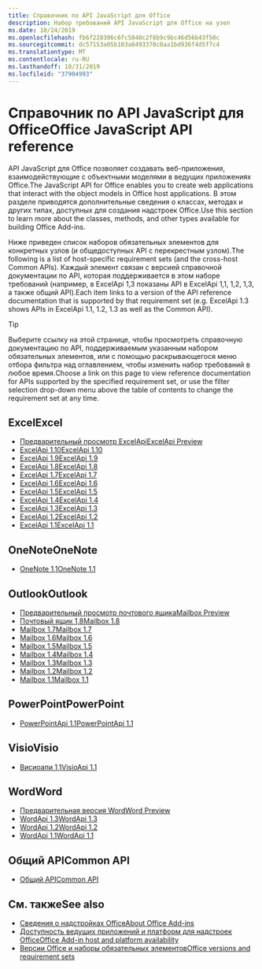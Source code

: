 ```yaml
---
title: Справочник по API JavaScript для Office
description: Набор требований API JavaScript для Office на узел
ms.date: 10/24/2019
ms.openlocfilehash: fb6f228306c6fc5840c2f8b9c9bc46d56b43f50c
ms.sourcegitcommit: dc57153a05b103a8493370c8aa1bd936f4d5f7c4
ms.translationtype: MT
ms.contentlocale: ru-RU
ms.lasthandoff: 10/31/2019
ms.locfileid: "37904993"
---
```

# <a name="office-javascript-api-reference"></a><span data-ttu-id="3ac27-103">Справочник по API JavaScript для Office</span><span class="sxs-lookup"><span data-stu-id="3ac27-103">Office JavaScript API reference</span></span>

<span data-ttu-id="3ac27-104">API JavaScript для Office позволяет создавать веб-приложения, взаимодействующие с объектными моделями в ведущих приложениях Office.</span><span class="sxs-lookup"><span data-stu-id="3ac27-104">The JavaScript API for Office enables you to create web applications that interact with the object models in Office host applications.</span></span> <span data-ttu-id="3ac27-105">В этом разделе приводятся дополнительные сведения о классах, методах и других типах, доступных для создания надстроек Office.</span><span class="sxs-lookup"><span data-stu-id="3ac27-105">Use this section to learn more about the classes, methods, and other types available for building Office Add-ins.</span></span>

<span data-ttu-id="3ac27-106">Ниже приведен список наборов обязательных элементов для конкретных узлов (и общедоступных API с перекрестным узлом).</span><span class="sxs-lookup"><span data-stu-id="3ac27-106">The following is a list of host-specific requirement sets (and the cross-host Common APIs).</span></span> <span data-ttu-id="3ac27-107">Каждый элемент связан с версией справочной документации по API, которая поддерживается в этом наборе требований (например, в ExcelApi 1,3 показаны API в ExcelApi 1,1, 1,2, 1,3, а также общий API).</span><span class="sxs-lookup"><span data-stu-id="3ac27-107">Each item links to a version of the API reference documentation that is supported by that requirement set (e.g. ExcelApi 1.3 shows APIs in ExcelApi 1.1, 1.2, 1.3 as well as the Common API).</span></span>

> [!TIP]
> <span data-ttu-id="3ac27-108">Выберите ссылку на этой странице, чтобы просмотреть справочную документацию по API, поддерживаемым указанным набором обязательных элементов, или с помощью раскрывающегося меню отбора фильтра над оглавлением, чтобы изменить набор требований в любое время.</span><span class="sxs-lookup"><span data-stu-id="3ac27-108">Choose a link on this page to view reference documentation for APIs supported by the specified requirement set, or use the filter selection drop-down menu above the table of contents to change the requirement set at any time.</span></span>

## <a name="excel"></a><span data-ttu-id="3ac27-109">Excel</span><span class="sxs-lookup"><span data-stu-id="3ac27-109">Excel</span></span>

- [<span data-ttu-id="3ac27-110">Предварительный просмотр ExcelApi</span><span class="sxs-lookup"><span data-stu-id="3ac27-110">ExcelApi Preview</span></span>](/javascript/api/excel?view=excel-js-preview)
- [<span data-ttu-id="3ac27-111">ExcelApi 1.10</span><span class="sxs-lookup"><span data-stu-id="3ac27-111">ExcelApi 1.10</span></span>](/javascript/api/excel?view=excel-js-1.10)
- [<span data-ttu-id="3ac27-112">ExcelApi 1.9</span><span class="sxs-lookup"><span data-stu-id="3ac27-112">ExcelApi 1.9</span></span>](/javascript/api/excel?view=excel-js-1.9)
- [<span data-ttu-id="3ac27-113">ExcelApi 1.8</span><span class="sxs-lookup"><span data-stu-id="3ac27-113">ExcelApi 1.8</span></span>](/javascript/api/excel?view=excel-js-1.8)
- [<span data-ttu-id="3ac27-114">ExcelApi 1.7</span><span class="sxs-lookup"><span data-stu-id="3ac27-114">ExcelApi 1.7</span></span>](/javascript/api/excel?view=excel-js-1.7)
- [<span data-ttu-id="3ac27-115">ExcelApi 1.6</span><span class="sxs-lookup"><span data-stu-id="3ac27-115">ExcelApi 1.6</span></span>](/javascript/api/excel?view=excel-js-1.6)
- [<span data-ttu-id="3ac27-116">ExcelApi 1.5</span><span class="sxs-lookup"><span data-stu-id="3ac27-116">ExcelApi 1.5</span></span>](/javascript/api/excel?view=excel-js-1.5)
- [<span data-ttu-id="3ac27-117">ExcelApi 1.4</span><span class="sxs-lookup"><span data-stu-id="3ac27-117">ExcelApi 1.4</span></span>](/javascript/api/excel?view=excel-js-1.4)
- [<span data-ttu-id="3ac27-118">ExcelApi 1.3</span><span class="sxs-lookup"><span data-stu-id="3ac27-118">ExcelApi 1.3</span></span>](/javascript/api/excel?view=excel-js-1.3)
- [<span data-ttu-id="3ac27-119">ExcelApi 1.2</span><span class="sxs-lookup"><span data-stu-id="3ac27-119">ExcelApi 1.2</span></span>](/javascript/api/excel?view=excel-js-1.2)
- [<span data-ttu-id="3ac27-120">ExcelApi 1.1</span><span class="sxs-lookup"><span data-stu-id="3ac27-120">ExcelApi 1.1</span></span>](/javascript/api/excel?view=excel-js-1.1)

## <a name="onenote"></a><span data-ttu-id="3ac27-121">OneNote</span><span class="sxs-lookup"><span data-stu-id="3ac27-121">OneNote</span></span>

- [<span data-ttu-id="3ac27-122">OneNote 1,1</span><span class="sxs-lookup"><span data-stu-id="3ac27-122">OneNote 1.1</span></span>](/javascript/api/onenote?view=onenote-js-1.1)

## <a name="outlook"></a><span data-ttu-id="3ac27-123">Outlook</span><span class="sxs-lookup"><span data-stu-id="3ac27-123">Outlook</span></span>

- [<span data-ttu-id="3ac27-124">Предварительный просмотр почтового ящика</span><span class="sxs-lookup"><span data-stu-id="3ac27-124">Mailbox Preview</span></span>](/javascript/api/outlook?view=outlook-js-preview)
- [<span data-ttu-id="3ac27-125">Почтовый ящик 1,8</span><span class="sxs-lookup"><span data-stu-id="3ac27-125">Mailbox 1.8</span></span>](/javascript/api/outlook?view=outlook-js-1.8)
- [<span data-ttu-id="3ac27-126">Mailbox 1.7</span><span class="sxs-lookup"><span data-stu-id="3ac27-126">Mailbox 1.7</span></span>](/javascript/api/outlook?view=outlook-js-1.7)
- [<span data-ttu-id="3ac27-127">Mailbox 1.6</span><span class="sxs-lookup"><span data-stu-id="3ac27-127">Mailbox 1.6</span></span>](/javascript/api/outlook?view=outlook-js-1.6)
- [<span data-ttu-id="3ac27-128">Mailbox 1.5</span><span class="sxs-lookup"><span data-stu-id="3ac27-128">Mailbox 1.5</span></span>](/javascript/api/outlook?view=outlook-js-1.5)
- [<span data-ttu-id="3ac27-129">Mailbox 1.4</span><span class="sxs-lookup"><span data-stu-id="3ac27-129">Mailbox 1.4</span></span>](/javascript/api/outlook?view=outlook-js-1.4)
- [<span data-ttu-id="3ac27-130">Mailbox 1.3</span><span class="sxs-lookup"><span data-stu-id="3ac27-130">Mailbox 1.3</span></span>](/javascript/api/outlook?view=outlook-js-1.3)
- [<span data-ttu-id="3ac27-131">Mailbox 1.2</span><span class="sxs-lookup"><span data-stu-id="3ac27-131">Mailbox 1.2</span></span>](/javascript/api/outlook?view=outlook-js-1.2)
- [<span data-ttu-id="3ac27-132">Mailbox 1.1</span><span class="sxs-lookup"><span data-stu-id="3ac27-132">Mailbox 1.1</span></span>](/javascript/api/outlook?view=outlook-js-1.1)

## <a name="powerpoint"></a><span data-ttu-id="3ac27-133">PowerPoint</span><span class="sxs-lookup"><span data-stu-id="3ac27-133">PowerPoint</span></span>

- [<span data-ttu-id="3ac27-134">PowerPointApi 1.1</span><span class="sxs-lookup"><span data-stu-id="3ac27-134">PowerPointApi 1.1</span></span>](/javascript/api/powerpoint?view=powerpoint-js-1.1)

## <a name="visio"></a><span data-ttu-id="3ac27-135">Visio</span><span class="sxs-lookup"><span data-stu-id="3ac27-135">Visio</span></span>

- [<span data-ttu-id="3ac27-136">Висиоапи 1,1</span><span class="sxs-lookup"><span data-stu-id="3ac27-136">VisioApi 1.1</span></span>](/javascript/api/visio?view=visio-js-1.1)

## <a name="word"></a><span data-ttu-id="3ac27-137">Word</span><span class="sxs-lookup"><span data-stu-id="3ac27-137">Word</span></span>

- [<span data-ttu-id="3ac27-138">Предварительная версия Word</span><span class="sxs-lookup"><span data-stu-id="3ac27-138">Word Preview</span></span>](/javascript/api/word?view=word-js-preview)
- [<span data-ttu-id="3ac27-139">WordApi 1.3</span><span class="sxs-lookup"><span data-stu-id="3ac27-139">WordApi 1.3</span></span>](/javascript/api/word?view=word-js-1.3)
- [<span data-ttu-id="3ac27-140">WordApi 1.2</span><span class="sxs-lookup"><span data-stu-id="3ac27-140">WordApi 1.2</span></span>](/javascript/api/word?view=word-js-1.2)
- [<span data-ttu-id="3ac27-141">WordApi 1.1</span><span class="sxs-lookup"><span data-stu-id="3ac27-141">WordApi 1.1</span></span>](/javascript/api/word?view=word-js-1.1)

## <a name="common-api"></a><span data-ttu-id="3ac27-142">Общий API</span><span class="sxs-lookup"><span data-stu-id="3ac27-142">Common API</span></span>

- [<span data-ttu-id="3ac27-143">Общий API</span><span class="sxs-lookup"><span data-stu-id="3ac27-143">Common API</span></span>](/javascript/api/office?view=common-js)

## <a name="see-also"></a><span data-ttu-id="3ac27-144">См. также</span><span class="sxs-lookup"><span data-stu-id="3ac27-144">See also</span></span>

- [<span data-ttu-id="3ac27-145">Сведения о надстройках Office</span><span class="sxs-lookup"><span data-stu-id="3ac27-145">About Office Add-ins</span></span>](/office/dev/add-ins/overview)
- [<span data-ttu-id="3ac27-146">Доступность ведущих приложений и платформ для надстроек Office</span><span class="sxs-lookup"><span data-stu-id="3ac27-146">Office Add-in host and platform availability</span></span>](/office/dev/add-ins/overview/office-add-in-availability)
- [<span data-ttu-id="3ac27-147">Версии Office и наборы обязательных элементов</span><span class="sxs-lookup"><span data-stu-id="3ac27-147">Office versions and requirement sets</span></span>](/office/dev/add-ins/develop/office-versions-and-requirement-sets)
